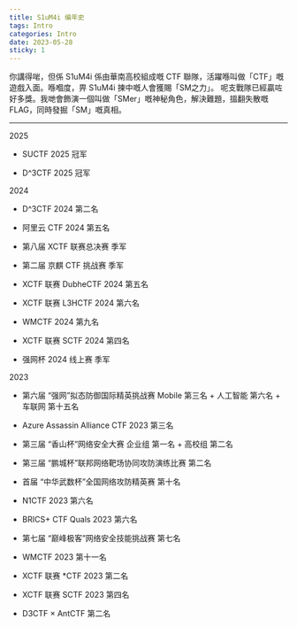 ```yaml
---
title: S1uM4i 编年史
tags: Intro
categories: Intro
date: 2023-05-28
sticky: 1
---
```

你講得啱，但係 S1uM4i 係由華南高校組成嘅 CTF 聯隊，活躍喺叫做「CTF」嘅遊戲入面。喺嗰度，畀 S1uM4i 揀中嘅人會獲賜「SM之力」。 呢支戰隊已經贏咗好多獎。我哋會飾演一個叫做「SMer」嘅神秘角色，解決難題，搵翻失散嘅 FLAG，同時發掘「SM」嘅真相。

<hr>
2025

- SUCTF 2025 冠军

- D^3CTF 2025 冠军

2024

- D^3CTF 2024 第二名

- 阿里云 CTF 2024 第五名

- 第八届 XCTF 联赛总决赛 季军

- 第二届 京麒 CTF 挑战赛 季军

- XCTF 联赛 DubheCTF 2024 第五名

- XCTF 联赛 L3HCTF 2024 第六名

- WMCTF 2024 第九名

- XCTF 联赛 SCTF 2024 第四名

- 强网杯 2024 线上赛 季军


2023

- 第六届 “强网”拟态防御国际精英挑战赛 Mobile 第三名 + 人工智能 第六名 + 车联网 第十五名

- Azure Assassin Alliance CTF 2023 第三名

- 第三届 “香山杯”网络安全大赛 企业组 第一名 + 高校组 第二名

- 第三届 “鹏城杯”联邦网络靶场协同攻防演练比赛 第二名

- 首届 “中华武数杯”全国网络攻防精英赛 第十名

- N1CTF 2023 第六名

- BRICS+ CTF Quals 2023 第六名

- 第七届 “巅峰极客”网络安全技能挑战赛 第七名

- WMCTF 2023 第十一名

- XCTF 联赛 *CTF 2023 第二名

- XCTF 联赛 SCTF 2023 第四名

- D3CTF × AntCTF 第二名
